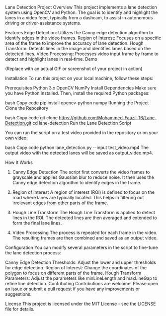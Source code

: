 Lane Detection Project
Overview
This project implements a lane detection system using OpenCV and Python. The goal is to identify and highlight the lanes in a video feed, typically from a dashcam, to assist in autonomous driving or driver-assistance systems.

Features
Edge Detection: Utilizes the Canny edge detection algorithm to identify edges in the video frames.
Region of Interest: Focuses on a specific area of the frame to improve the accuracy of lane detection.
Hough Transform: Detects lines in the image and identifies lanes based on the detected lines.
Video Processing: Processes video input frame by frame to detect and highlight lanes in real-time.
Demo

(Replace with an actual GIF or screenshot of your project in action)

Installation
To run this project on your local machine, follow these steps:

Prerequisites
Python 3.x
OpenCV
NumPy
Install Dependencies
Make sure you have Python installed. Then, install the required Python packages:

bash
Copy code
pip install opencv-python numpy
Running the Project
Clone the Repository

bash
Copy code
git clone https://github.com/Mohammed-Faazil-16/Lane-Detection.git
cd lane-detection
Run the Lane Detection Script

You can run the script on a test video provided in the repository or on your own video:

bash
Copy code
python lane_detection.py --input test_video.mp4
The output video with the detected lanes will be saved as output_video.mp4.

How It Works
1. Canny Edge Detection
The script first converts the video frames to grayscale and applies Gaussian blur to reduce noise. It then uses the Canny edge detection algorithm to identify edges in the frame.

2. Region of Interest
A region of interest (ROI) is defined to focus on the road where lanes are typically located. This helps in filtering out irrelevant edges from other parts of the frame.

3. Hough Line Transform
The Hough Line Transform is applied to detect lines in the ROI. The detected lines are then averaged and extended to form the final lane lines.

4. Video Processing
The process is repeated for each frame in the video. The resulting frames are then combined and saved as an output video.

Configuration
You can modify several parameters in the script to fine-tune the lane detection process:

Canny Edge Detection Thresholds: Adjust the lower and upper thresholds for edge detection.
Region of Interest: Change the coordinates of the polygon to focus on different parts of the frame.
Hough Transform Parameters: Adjust the parameters like minLineLength and maxLineGap to refine line detection.
Contributing
Contributions are welcome! Please open an issue or submit a pull request if you have any improvements or suggestions.

License
This project is licensed under the MIT License - see the LICENSE file for details.
